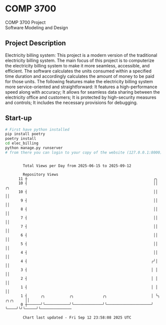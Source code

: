 # COMP 3700
COMP 3700 Project  
Software Modeling and Design
## Project Description
Electricity billing system: This project is a modern version of the traditional electricity billing system. The main focus of this project is to computerize the electricity billing system to make it more seamless, accessible, and efficient. The software calculates the units consumed within a specified time duration and accordingly calculates the amount of money to be paid for those units. The following features make the electricity billing system more service-oriented and straightforward: It features a high-performance speed along with accuracy; It allows for seamless data sharing between the electricity office and customers; It is protected by high-security measures and controls; It includes the necessary provisions for debugging.

## Start-up
```bash
# First have python installed
pip install poetry
poetry install
cd elec_billing
python manage.py runserver
# from there you can login to your copy of the website (127.0.0.1:8000), default creds are admin/admin
```

```

        Total Views per Day from 2025-06-15 to 2025-09-12

        Repository Views
      11 ┼                                                         ╭╮
      10 ┤                                                         ││              ╭╮
      10 ┤                                                         ││              ││
       9 ┤                                                         ││              ││
       8 ┤                                                         ││              ││
       7 ┤                                                         ││              ││
       7 ┤                                                         ││              ││
       6 ┤                                                         ││              ││
       5 ┤                                                         ││              ││
       4 ┤                                                         ││              ││
       4 ┤                                                        ╭╯│              ││
       3 ┤                                                        │ │              ││
       2 ┤                                                        │ │              ││
       1 ┤                                                        │ │              ││
       1 ┤      ╭╮           ╭╮             ╭╮                    │ ╰╮    ╭╮╭╮     ││
       0 ┼──────╯╰───────────╯╰─────────────╯╰────────────────────╯  ╰────╯╰╯╰─────╯╰──────────────

        Chart last updated - Fri Sep 12 23:58:08 2025 UTC
        
```
